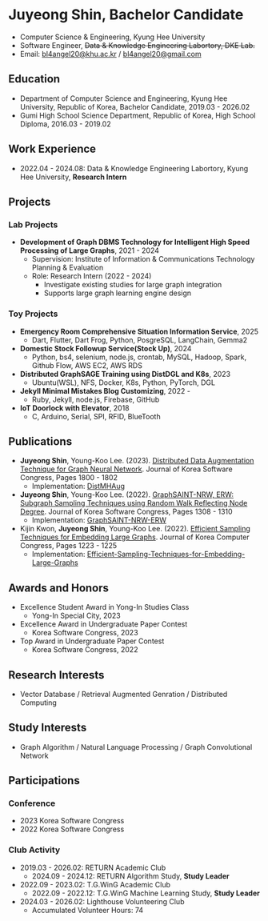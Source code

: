 # Juyeong Shin, Bachelor Candidate
* Computer Science & Engineering, Kyung Hee University
* Software Engineer, ~~Data & Knowledge Engineering Labortory, DKE Lab.~~
* Email: [bl4angel20@khu.ac.kr](mailto:bl4angel20@khu.ac.kr) / [bl4angel20@gmail.com](mailto:bl4angel20@gmail.com)

## Education
* Department of Computer Science and Engineering, Kyung Hee University, Republic of Korea, Bachelor Candidate, 2019.03 - 2026.02
* Gumi High School Science Department, Republic of Korea, High School Diploma, 2016.03 - 2019.02

## Work Experience
* 2022.04 - 2024.08: Data & Knowledge Engineering Labortory, Kyung Hee University, **Research Intern**

## Projects
### Lab Projects
- **Development of Graph DBMS Technology for Intelligent High Speed Processing of Large Graphs**, 2021 - 2024
    - Supervision: Institute of Information & Communications Technology Planning & Evaluation
    - Role: Research Intern (2022 - 2024)
        - Investigate existing studies for large graph integration
        - Supports large graph learning engine design

### Toy Projects
- **Emergency Room Comprehensive Situation Information Service**, 2025
    - Dart, Flutter, Dart Frog, Python, PosgreSQL, LangChain, Gemma2
- **Domestic Stock Followup Service(Stock Up)**, 2024
    - Python, bs4, selenium, node.js, crontab, MySQL, Hadoop, Spark, Github Flow, AWS EC2, AWS RDS
- **Distributed GraphSAGE Training using DistDGL and K8s**, 2023
    - Ubuntu(WSL), NFS, Docker, K8s, Python, PyTorch, DGL
- **Jekyll Minimal Mistakes Blog Customizing**, 2022 -
    - Ruby, Jekyll, node.js, Firebase, GitHub
- **IoT Doorlock with Elevator**, 2018
    - C, Arduino, Serial, SPI, RFID, BlueTooth

## Publications
* **Juyeong Shin**, Young-Koo Lee. (2023). [Distributed Data Augmentation Technique for Graph Neural Network](https://www.dbpia.co.kr/journal/articleDetail?nodeId=NODE11705601). Journal of Korea Software Congress, Pages 1800 - 1802
    * Implementation: [DistMHAug](https://github.com/meongju0o0/DistMHAug)
* **Juyeong Shin**, Young-Koo Lee. (2022). [GraphSAINT-NRW, ERW: Subgraph Sampling Techniques using Random Walk Reflecting Node Degree](https://www.dbpia.co.kr/journal/articleDetail?nodeId=NODE11224420). Journal of Korea Software Congress, Pages 1308 - 1310
    * Implementation: [GraphSAINT-NRW-ERW](https://github.com/meongju0o0/GraphSAINT-NRW-ERW)
* Kijin Kwon, **Juyeong Shin**, Young-Koo Lee. (2022). [Efficient Sampling Techniques for Embedding Large Graphs](https://www.dbpia.co.kr/journal/articleDetail?nodeId=NODE11113618). Journal of Korea Computer Congress, Pages 1223 - 1225
    * Implementation: [Efficient-Sampling-Techniques-for-Embedding-Large-Graphs](https://github.com/meongju0o0/Efficient-Sampling-Techniques-for-Embedding-Large-Graphs)

## Awards and Honors
* Excellence Student Award in Yong-In Studies Class
    * Yong-In Special City, 2023
* Excellence Award in Undergraduate Paper Contest
    * Korea Software Congress, 2023
* Top Award in Undergraduate Paper Contest
    * Korea Software Congress, 2022

## Research Interests
* Vector Database / Retrieval Augmented Genration / Distributed Computing

## Study Interests
* Graph Algorithm / Natural Language Processing / Graph Convolutional Network

## Participations
### Conference
* 2023 Korea Software Congress
* 2022 Korea Software Congress

### Club Activity
* 2019.03 - 2026.02: RETURN Academic Club
    * 2024.09 - 2024.12: RETURN Algorithm Study, **Study Leader**
* 2022.09 - 2023.02: T.G.WinG Academic Club
    * 2022.09 - 2022.12: T.G.WinG Machine Learning Study, **Study Leader**
* 2024.03 - 2026.02: Lighthouse Volunteering Club
    * Accumulated Volunteer Hours: 74

<!---
meongju0o0/meongju0o0 is a ✨ special ✨ repository because its `README.md` (this file) appears on your GitHub profile.
You can click the Preview link to take a look at your changes.
--->
